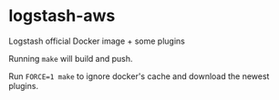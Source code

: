 # logstash-aws
Logstash official Docker image + some plugins

Running `make` will build and push.

Run `FORCE=1 make` to ignore docker's cache and download the newest plugins.
